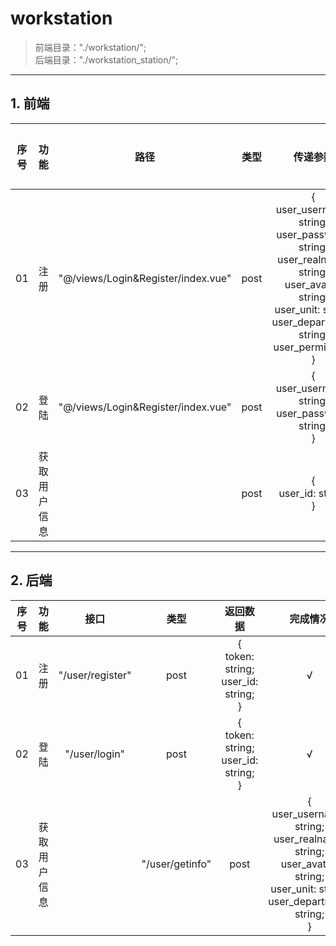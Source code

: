 # workstation
> 前端目录："./workstation/";<br>
> 后端目录："./workstation_station/";<br>
---
## 1. 前端
| 序号 | 功能 | 路径 | 类型 | 传递参数 | 完成情况 |
|:----:|:----:|:----:|:----:|:----:|:----:|
| 01 | 注册 | "@/views/Login&Register/index.vue" | post | {<br>user_username: string;<br>user_password: string;<br>user_realname: string;<br>user_avatar: string;<br>user_unit: string;<br>user_department: string;<br>user_permission;<br>} | √ |
| 02 | 登陆 | "@/views/Login&Register/index.vue" |  post | {<br>user_username: string;<br>user_password: string;<br>} | √ |
| 03 | 获取用户信息 |  | post | {<br>user_id: string;<br>} | √ |
---
## 2. 后端
| 序号 | 功能 | 接口 | 类型 | 返回数据 | 完成情况 |
|:----:|:----:|:----:|:----:|:----:|:----:|
| 01 | 注册 | "/user/register" | post | {<br>token: string;<br>user_id: string;<br>} | √ |
| 02 | 登陆 | "/user/login" | post | {<br>token: string;<br>user_id: string;<br>} | √ |
| 03 | 获取用户信息 |  | "/user/getinfo" | post | {<br>user_username: string;<br>user_realname: string;<br>user_avatar: string;<br>user_unit: string;<br>user_department: string;<br>} | {<br>token: string;<br>user_id: string;<br>} | √ |